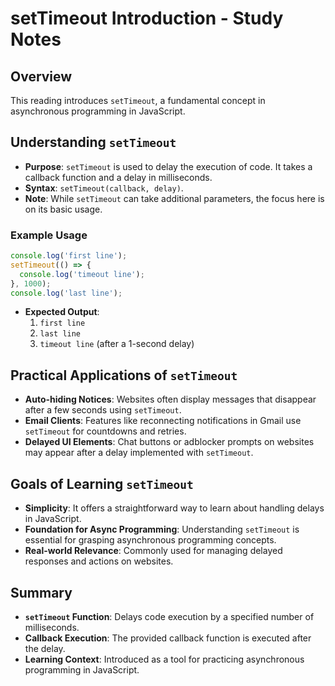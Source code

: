 # setTimeout Introduction - Study Notes

## Overview

This reading introduces `setTimeout`, a fundamental concept in asynchronous programming in JavaScript.

## Understanding `setTimeout`
- **Purpose**: `setTimeout` is used to delay the execution of code. It takes a callback function and a delay in milliseconds.
- **Syntax**: `setTimeout(callback, delay)`.
- **Note**: While `setTimeout` can take additional parameters, the focus here is on its basic usage.

### Example Usage
```javascript
console.log('first line');
setTimeout(() => {
  console.log('timeout line');
}, 1000);
console.log('last line');
```
- **Expected Output**:
  1. `first line`
  2. `last line`
  3. `timeout line` (after a 1-second delay)

## Practical Applications of `setTimeout`
- **Auto-hiding Notices**: Websites often display messages that disappear after a few seconds using `setTimeout`.
- **Email Clients**: Features like reconnecting notifications in Gmail use `setTimeout` for countdowns and retries.
- **Delayed UI Elements**: Chat buttons or adblocker prompts on websites may appear after a delay implemented with `setTimeout`.

## Goals of Learning `setTimeout`
- **Simplicity**: It offers a straightforward way to learn about handling delays in JavaScript.
- **Foundation for Async Programming**: Understanding `setTimeout` is essential for grasping asynchronous programming concepts.
- **Real-world Relevance**: Commonly used for managing delayed responses and actions on websites.

## Summary
- **`setTimeout` Function**: Delays code execution by a specified number of milliseconds.
- **Callback Execution**: The provided callback function is executed after the delay.
- **Learning Context**: Introduced as a tool for practicing asynchronous programming in JavaScript.